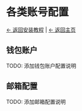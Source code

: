 # 各类账号配置

[← 返回安装教程](README.md) | [← 返回主页](../README.md)

## 钱包账户

TODO: 添加钱包账户配置说明

## 邮箱配置

TODO: 添加邮箱配置说明